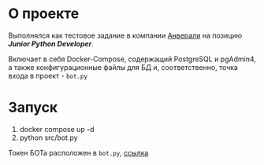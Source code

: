 # О проекте
Выполнялся как тестовое задание в компании [Анверали](https://анверали.рф/) на позицию ***Junior Python Developer***.

Включает в себя Docker-Compose, содержащий PostgreSQL и pgAdmin4, а также конфигурационные файлы для БД и, соответственно, точка входа в проект - `bot.py`


# Запуск
1. docker compose up -d
2. python src/bot.py

Токен БОТа расположен в `bot.py`, [ссылка](https://t.me/AnveraliTestTask_Bot)